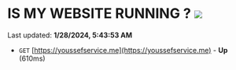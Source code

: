 # IS MY WEBSITE RUNNING ? [![](https://img.shields.io/static/v1?label=Sponsor&message=%E2%9D%A4&logo=GitHub&color=%23fe8e86)](https://github.com/sponsors/<username>)

Last updated: **1/28/2024, 5:43:53 AM**

- `GET` [https://youssefservice.me](https://youssefservice.me) - **Up** (610ms)
